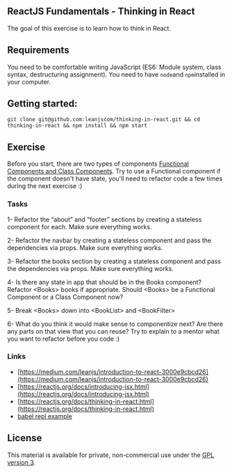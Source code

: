## ReactJS Fundamentals - Thinking in React

The goal of this exercise is to learn how to think in React.

## Requirements
You need to be comfortable writing JavaScript (ES6: Module system, class syntax, destructuring assignment).
You need to have `node`and `npm`installed in your computer.

## Getting started:

`git clone git@github.com:leanjscom/thinking-in-react.git && cd thinking-in-react && npm install && npm start`

## Exercise

Before you start, there are two types of components [Functional Components and Class Components](https://reactjs.org/docs/components-and-props.html#functional-and-class-components).  Try to use a Functional component if the component doesn't have state, you'll need to refactor code a few times during the next exercise :)

### Tasks

1- Refactor the “about” and “footer” sections by creating a stateless component for each. Make sure everything works.


2- Refactor the navbar by creating a stateless component and pass the dependencies via props. Make sure everything works.


3- Refactor the books section by creating a stateless component and pass the dependencies via props. Make sure everything works.


4- Is there any state in app that should be in the Books component?  Refactor &lt;Books&gt; books if appropriate. Should &lt;Books&gt; be a Functional Component or a Class Component now?


5- Break &lt;Books&gt; down into  &lt;BookList&gt; and &lt;BookFilter&gt;


6- What do you think it would make sense to componentize next? Are there any parts on that view that you can reuse? Try to explain to a mentor what you want to refactor before you code :)

### Links

* [https://medium.com/leanjs/introduction-to-react-3000e9cbcd26](https://medium.com/leanjs/introduction-to-react-3000e9cbcd26)
* [https://reactjs.org/docs/introducing-jsx.html](https://reactjs.org/docs/introducing-jsx.html)
* [https://reactjs.org/docs/thinking-in-react.html](https://reactjs.org/docs/thinking-in-react.html)
* [babel repl example](https://babeljs.io/repl/#?babili=false&browsers=&build=&builtIns=false&code_lz=MYewdgzgLgBAEgUwDZJAYRAWwA7gWWAXhgAoBKGQgPlICgYYAeAEwEsA3K-hpgCwEYqiFCACEjAPQCuPJtioB1ZKEwIYUEEwCGMXgCcEAM0IAiXlCjYIALgkSDW4FABWEAHSOtzBJgCeJqgAlBEcoACkAZTcAQWAvH19JLSpJeW5JNk5aMgBuWloWDhhgJC0ICAA5LVVTUAItVjAEPQD0zOLS8qqakz0QAHdW2QBvYVQMHDwCAF90iUyuDI4qIA&debug=false&forceAllTransforms=false&shippedProposals=false&circleciRepo=&evaluate=true&fileSize=false&lineWrap=false&presets=es2015%2Creact%2Cstage-2&prettier=false&targets=&version=6.26.0&envVersion=)

## License

This material is available for private, non-commercial use under the [GPL version 3](http://www.gnu.org/licenses/gpl-3.0-standalone.html).
